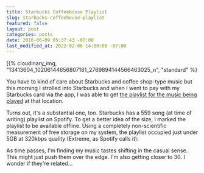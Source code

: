 ```yaml
---
title: Starbucks Coffeehouse Playlist
slug: starbucks-coffeehouse-playlist
featured: false
layout: post
categories: posts
date: 2016-06-09 05:37:43 -07:00
last_modified_at: 2022-02-06 14:00:00 -07:00
---
```


[{% cloudinary_img, "13413604_10206144656807181_2769894144566463025_n", "standard" %}

You have to kind of care about Starbucks and coffee shop-type music but this morning I strolled into Starbucks and when I went to pay with my Starbucks card via the app, I was able to get [the playlist for the music being played](https://open.spotify.com/user/starbucks/playlist/0LPsYH4hIRjLUKXuZd2vAt) at that location.

Turns out, it's a substantial one, too. Starbucks has a 559 song (at time of writing) playlist on Spotify. To get a better idea of the size, I marked the playlist to be available offline. Using a completely non-scientific measurement of free storage on my system, the playlist occupied just under 5GB at 320kbps quality (Extreme, as Spotify calls it).

As time passes, I'm finding my music tastes shifting in the casual sense. This might just push them over the edge. I'm also getting closer to 30. I wonder if they're related…

